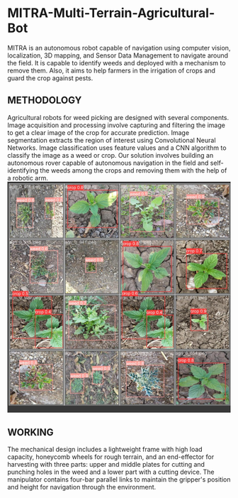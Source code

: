 # MITRA-Multi-Terrain-Agricultural-Bot
MITRA is an autonomous robot capable of navigation using computer vision, localization, 3D mapping, and Sensor Data Management to navigate around the field. It is capable to identify weeds and deployed with a mechanism to remove them. Also, it aims to help farmers in the irrigation of crops and guard the crop against pests.

## METHODOLOGY
Agricultural robots for weed picking are designed with several components. Image acquisition and processing involve capturing and filtering the image to get a clear image of the crop for accurate prediction. Image segmentation extracts the region of interest using Convolutional Neural Networks. Image classification uses feature values and a CNN algorithm to classify the image as a weed or crop. Our solution involves building an autonomous rover capable of autonomous navigation in the field and self-identifying the weeds among the crops and removing them with the help of a robotic arm.
<img src="IP/weed_detect.jpg">
## WORKING
The mechanical design includes a lightweight frame with high load capacity, honeycomb wheels for rough terrain, and an end-effector for harvesting with three parts: upper and middle plates for cutting and punching holes in the weed and a lower part with a cutting device. The manipulator contains four-bar parallel links to maintain the gripper's position and height for navigation through the environment.
